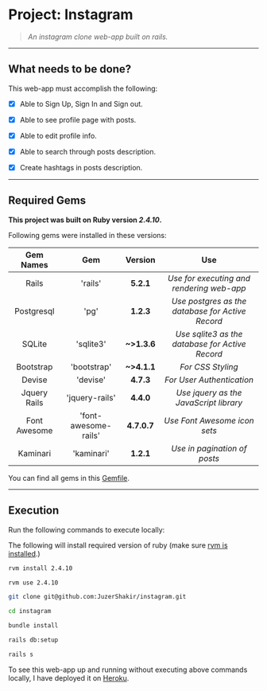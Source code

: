 # Project: Instagram
> *An instagram clone web-app built on rails.*

----

## What needs to be done?
This web-app must accomplish the following:
- [x] Able to Sign Up, Sign In and Sign out.
- [x] Able to see profile page with posts.
- [x] Able to edit profile info.
- [x] Able to search through posts description.
- [x] Create hashtags in posts description.


----

## Required Gems

**This project was built on Ruby version *2.4.10*.**

Following gems were installed in these versions:

|  **Gem Names**  |         **Gem**       |   **Version**  |                      **Use**                     |
| :------------:  |     :------------:    |   :---------:  |                    :---------:                   |
|      Rails      |        'rails'        |    **5.2.1**   |    *Use for executing and rendering web-app*     |
|   Postgresql    |          'pg'         |    **1.2.3**   | *Use postgres as the database for Active Record* |
|     SQLite      |        'sqlite3'      |   **~>1.3.6**  | *Use sqlite3 as the database for Active Record*  |
|    Bootstrap    |      'bootstrap'      |   **~>4.1.1**  |                *For CSS Styling*                 |
|     Devise      |       'devise'        |    **4.7.3**   |             *For User Authentication*            |
|  Jquery Rails   |     'jquery-rails'    |    **4.4.0**   |       *Use jquery as the JavaScript library*     |
|   Font Awesome  | 'font-awesome-rails'  |   **4.7.0.7**  |             *Use Font Awesome icon sets*         |
|     Kaminari    |       'kaminari'      |    **1.2.1**   |             *Use in pagination of posts*         |

You can find all gems in this [Gemfile](https://github.com:JuzerShakir/instagram/blob/master/Gemfile).


----

## Execution

Run the following commands to execute locally:

The following will install required version of ruby (make sure [rvm is installed](https://rvm.io/rvm/install).)
```bash
rvm install 2.4.10
```
```bash
rvm use 2.4.10
```
```bash
git clone git@github.com:JuzerShakir/instagram.git
```
```bash
cd instagram
```
```bash
bundle install
```
```bash
rails db:setup
```
```bash
rails s
```

To see this web-app up and running without executing above commands locally,
I have deployed it on [Heroku](https://js-instagram.herokuapp.com/).
